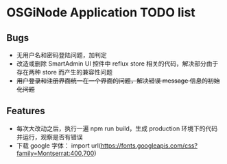 # OSGiNode Application TODO list

## Bugs
- 无用户名和密码登陆问题，加判定
- 改造或删除 SmartAdmin UI 控件中 reflux store 相关的代码，解决部分由于存在两种 store 而产生的兼容性问题
- ~~用户登录和注册界面统一在一个界面的问题，解决错误 message 信息的初始化问题~~












## Features
- 每次大改动之后，执行一遍 npm run build，生成 production 环境下的代码并运行，观察是否有错误
- 下载 google 字体： import url(https://fonts.googleapis.com/css?family=Montserrat:400,700)

